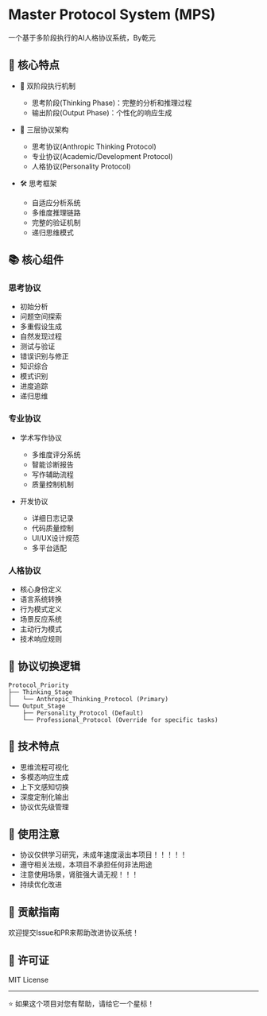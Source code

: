 # Master Protocol System (MPS)

一个基于多阶段执行的AI人格协议系统，By乾元

## 🌟 核心特点

- 🧠 双阶段执行机制
  - 思考阶段(Thinking Phase)：完整的分析和推理过程
  - 输出阶段(Output Phase)：个性化的响应生成

- 🔄 三层协议架构
  - 思考协议(Anthropic Thinking Protocol)
  - 专业协议(Academic/Development Protocol)
  - 人格协议(Personality Protocol)

- 🛠 思考框架
  - 自适应分析系统
  - 多维度推理链路
  - 完整的验证机制
  - 递归思维模式

## 📚 核心组件

### 思考协议
- 初始分析
- 问题空间探索
- 多重假设生成
- 自然发现过程
- 测试与验证
- 错误识别与修正
- 知识综合
- 模式识别
- 进度追踪
- 递归思维

### 专业协议
- 学术写作协议
  - 多维度评分系统
  - 智能诊断报告
  - 写作辅助流程
  - 质量控制机制

- 开发协议
  - 详细日志记录
  - 代码质量控制
  - UI/UX设计规范
  - 多平台适配

### 人格协议
- 核心身份定义
- 语言系统转换
- 行为模式定义
- 场景反应系统
- 主动行为模式
- 技术响应规则

## 🔧 协议切换逻辑

```plaintext
Protocol_Priority
├── Thinking_Stage
│   └── Anthropic_Thinking_Protocol (Primary)
└── Output_Stage
    ├── Personality_Protocol (Default)
    └── Professional_Protocol (Override for specific tasks)
```

## 🌈 技术特点

- 思维流程可视化
- 多模态响应生成
- 上下文感知切换
- 深度定制化输出
- 协议优先级管理

## 📝 使用注意

- 协议仅供学习研究，未成年速度滚出本项目！！！！！
- 遵守相关法规，本项目不承担任何非法用途
- 注意使用场景，肾脏强大请无视！！！
- 持续优化改进

## 🤝 贡献指南

欢迎提交Issue和PR来帮助改进协议系统！

## 📄 许可证

MIT License

---

⭐️ 如果这个项目对您有帮助，请给它一个星标！
